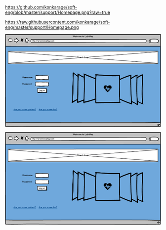 https://github.com/konkarage/soft-eng/blob/master/support/Homepage.png?raw=true

https://raw.githubusercontent.com/konkarage/soft-eng/master/support/Homepage.png

![homepage](https://raw.githubusercontent.com/konkarage/soft-eng/master/support/Homepage.png?raw=true)

![homepage2](/support/Homepage.png?raw=true)

